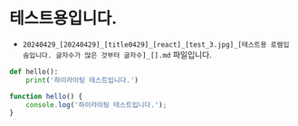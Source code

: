 
# 테스트용입니다.

* `20240429_[20240429]_[title0429]_[react]_[test_3.jpg]_[테스트용 로렘입숨입니다. 글자수가 많은 것부터 글자수]_[].md` 파일입니다.

```python
def hello():
    print('하이라이팅 테스트입니다.')
```

```javascript
function hello() {
    console.log('하이라이팅 테스트입니다.');
}
```

